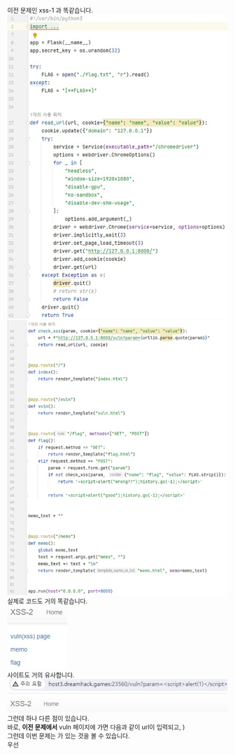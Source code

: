 이전 문제인 xss-1 과 똑같습니다.  
<img src="1.jpg"> <img src="2.jpg">  
실제로 코드도 거의 똑같습니다.  
<img src="3.jpg">  
사이트도 거의 유사합니다.  
<img src="4.jpg">  
그런데 하나 다른 점이 있습니다.  
바로, **이전 문제에서** vuln 페이지에 가면 다음과 같이 url이 입력되고, **<script> 안에 있는 alert(1)이 실행된** 모습을 볼 수 있었습니다.(**http://host3.dreamhack.games:23560/vuln?param=<script>alert(1)</script>**)  
그런데 이번 문제는 **<script> 가 적용이 되지 않습니다.**  
여기서 코드를 자세히 보면, 56번째 줄을 보면 다음과 같이 적혀있습니다.  
```python
return render_template("vuln.html")
```
그런데 이전 문제에서는 다음과 같이 코드가 적혀있었습니다.  
```python
    param = request.args.get("param", "")
    return param
```
즉, 이전 문제는 param 에 있는 값을 가져와서 return 했기 때문에 <script> 가 바로 실행이 됬지만, 이번 문제는 **vuln.html** 이라는 파일을 보여주기 때문에 이전 문제와 같이 공격하는 게 불가능합니다.  
그래서 vuln.html 파일을 살펴봤습니다.  
<img src="5.jpg">  
다음과 같이 **특이한 <script> 명령**이 있는 것을 볼 수 있습니다.  
또한 위에 **id가 vuln인 div 태그 내부**를 보면 현재 url의 **param 값인 <script>alert(1)</script>** 가 있는 것을 볼 수 있습니다.  
우선 <script> 명령을 보면 다음과 같습니다.  
```javascript
var x=new URLSearchParams(location.search);
document.getElementById('vuln').innerHTML = x.get('param');
```
위의 코드를 정리해보자면, x에 **URL의 쿼리 문자열을 사용하는 객체**를 만듭니다.  
그리고 이 객체는 웹 브라우저의 **현재 URL에서 쿼리 문자열(? 뒤에 나오는 것들)** 을 나타내는 객체입니다.  
다음으로 x에서 param 의 값을 가져와서 id가 vuln인 태그에 HTML 코드를 넣습니다.  
즉, <script> 는 html 태그로 인식되었기 때문에 아무것도 나오지 않은 것입니다.  

그래서 다음과 같이 공격 코드를 짤 수 있습니다.  
```html
<img src="xss-2" onerror="location.href='/memo?memo='+document.cookie">
```
이는 xss-2 라는 경로에 있는 이미지를 삽입하는 태그입니다.  
그런데, 오류가 발생하면, onerror 에 적은 이벤트를 적용합니다.  
따라서, 저희는 xss-2 라는 곳에 이미지가 없으므로, onerror 에 있는 이벤트를 실행합니다.  
즉, 이전 문제의 공격 코드와 같기 때문에 flag가 memo 되었을 것입니다.  
<img src="6.jpg"> <img src="7.jpg">  
공격 코드를 적고나서, 다음과 같이 flag가 memo 된 것을 볼 수 있습니다.  

따라서 답은 **DH{3c01577e9542ec24d68ba0ffb846508f}** 입니다.  


